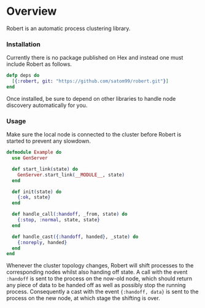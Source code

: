 # Overview

Robert is an automatic process clustering library.

### Installation

Currently there is no package published on Hex and
instead one must include Robert as follows.

```elixir
defp deps do
  [{:robert, git: "https://github.com/satom99/robert.git"}]
end
```

Once installed, be sure to depend on other libraries to
handle node discovery automatically for you.

### Usage

Make sure the local node is connected to the cluster before
Robert is started to prevent any slowdown.

```elixir
defmodule Example do
  use GenServer

  def start_link(state) do
    GenServer.start_link(__MODULE__, state)
  end

  def init(state) do
    {:ok, state}
  end

  def handle_call(:handoff, _from, state) do
    {:stop, :normal, state, state}
  end

  def handle_cast({:handoff, handed}, _state) do
    {:noreply, handed}
  end
end
```

Whenever the cluster topology changes, Robert will shift
processes to the corresponding nodes whilst also handing
off state. A call with the event `:handoff` is sent to
the process on the now-old node, which should return any
piece of data to be handed off as well as possibly stop
the running process. Consequently a cast with the event
`{:handoff, data}` is sent to the process on the new node,
at which stage the shifting is over.
